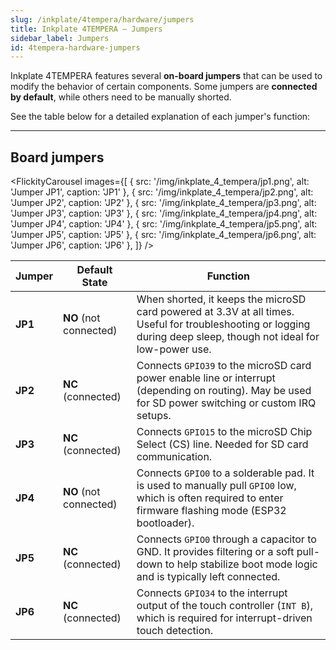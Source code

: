 ```yaml
---
slug: /inkplate/4tempera/hardware/jumpers
title: Inkplate 4TEMPERA – Jumpers
sidebar_label: Jumpers
id: 4tempera-hardware-jumpers
---
```


Inkplate 4TEMPERA features several **on-board jumpers** that can be used to modify the behavior of certain components. Some jumpers are **connected by default**, while others need to be manually shorted.

See the table below for a detailed explanation of each jumper's function:

---

## Board jumpers

<FlickityCarousel
images={[
  { src: '/img/inkplate_4_tempera/jp1.png', alt: 'Jumper JP1', caption: 'JP1' },
  { src: '/img/inkplate_4_tempera/jp2.png', alt: 'Jumper JP2', caption: 'JP2' },
  { src: '/img/inkplate_4_tempera/jp3.png', alt: 'Jumper JP3', caption: 'JP3' },
  { src: '/img/inkplate_4_tempera/jp4.png', alt: 'Jumper JP4', caption: 'JP4' },
  { src: '/img/inkplate_4_tempera/jp5.png', alt: 'Jumper JP5', caption: 'JP5' },
  { src: '/img/inkplate_4_tempera/jp6.png', alt: 'Jumper JP6', caption: 'JP6' },
]}
/>

| **Jumper** | **Default State**      | **Function**                                                                                                                                                             |
| ---------- | ---------------------- | ------------------------------------------------------------------------------------------------------------------------------------------------------------------------ |
| **JP1**    | **NO** (not connected) | When shorted, it keeps the microSD card powered at 3.3V at all times. Useful for troubleshooting or logging during deep sleep, though not ideal for low-power use.   |
| **JP2**    | **NC** (connected)     | Connects `GPIO39` to the microSD card power enable line or interrupt (depending on routing). May be used for SD power switching or custom IRQ setups.                  |
| **JP3**    | **NC** (connected)     | Connects `GPIO15` to the microSD Chip Select (CS) line. Needed for SD card communication.                                                                               |
| **JP4**    | **NO** (not connected) | Connects `GPIO0` to a solderable pad. It is used to manually pull `GPIO0` low, which is often required to enter firmware flashing mode (ESP32 bootloader).          |
| **JP5**    | **NC** (connected)     | Connects `GPIO0` through a capacitor to GND. It provides filtering or a soft pull-down to help stabilize boot mode logic and is typically left connected.             |
| **JP6**    | **NC** (connected)     | Connects `GPIO34` to the interrupt output of the touch controller (`INT B`), which is required for interrupt-driven touch detection.                                  |
